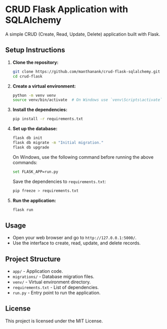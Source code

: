 
# CRUD Flask Application with SQLAlchemy

A simple CRUD (Create, Read, Update, Delete) application built with Flask.

## Setup Instructions

1. **Clone the repository:**

    ```sh
    git clone https://github.com/manthanank/crud-flask-sqlalchemy.git
    cd crud-flask
    ```

2. **Create a virtual environment:**

    ```sh
    python -m venv venv
    source venv/bin/activate  # On Windows use `venv\Scripts\activate`
    ```

3. **Install the dependencies:**

    ```sh
    pip install -r requirements.txt
    ```

4. **Set up the database:**

    ```sh
    flask db init
    flask db migrate -m "Initial migration."
    flask db upgrade
    ```

    On Windows, use the following command before running the above commands:

    ```sh
    set FLASK_APP=run.py
    ```

    Save the dependencies to `requirements.txt`:

    ```sh
    pip freeze > requirements.txt
    ```

5. **Run the application:**

    ```sh
    flask run
    ```

## Usage

- Open your web browser and go to `http://127.0.0.1:5000/`.
- Use the interface to create, read, update, and delete records.

## Project Structure

- `app/` - Application code.
- `migrations/` - Database migration files.
- `venv/` - Virtual environment directory.
- `requirements.txt` - List of dependencies.
- `run.py` - Entry point to run the application.

## License

This project is licensed under the MIT License.
